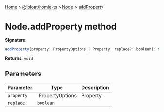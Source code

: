 [Home](./index) &gt; [@ibloat/homie-ts](./homie-ts.md) &gt; [Node](./homie-ts.node.md) &gt; [addProperty](./homie-ts.node.addproperty.md)

# Node.addProperty method


**Signature:**
```javascript
addProperty(property: PropertyOptions | Property, replace?: boolean): void;
```
**Returns:** `void`

## Parameters

|  Parameter | Type | Description |
|  --- | --- | --- |
|  `property` | `PropertyOptions | Property` |  |
|  `replace` | `boolean` |  |

